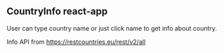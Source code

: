 ## CountryInfo react-app

User can type country name or just click name to get info about country.

Info API from https://restcountries.eu/rest/v2/all
